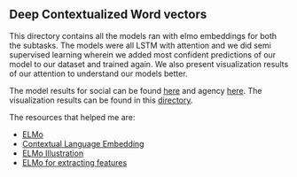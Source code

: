 ## Deep Contextualized Word vectors

This directory contains all the models ran with elmo embeddings for both the subtasks. The models were all LSTM with attention and we did semi supervised learning wherein we added most confident predictions of our model to our dataset and trained again. We also present visualization results of our attention to understand our models better. 

The model results for social can be found [here](https://github.com/abishekarun/CLAFF/blob/master/Elmo/Social/social_results.txt) and agency [here](https://github.com/abishekarun/CLAFF/blob/master/Elmo/Agency/agency_results.txt). The visualization results can be found in this [directory](https://github.com/abishekarun/CLAFF/blob/master/Elmo/Visualization/).

The resources that helped me are:

+ [ELMo](https://allennlp.org/elmo)
+ [Contextual Language Embedding](https://towardsdatascience.com/elmo-contextual-language-embedding-335de2268604)
+ [ELMo Illustration](http://jalammar.github.io/illustrated-bert/)
+ [ELMo for extracting features](https://www.analyticsvidhya.com/blog/2019/03/learn-to-use-elmo-to-extract-features-from-text/)
